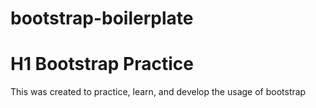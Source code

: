 # bootstrap-boilerplate
# H1 Bootstrap Practice
 This was created to practice, learn, and develop the usage of bootstrap
